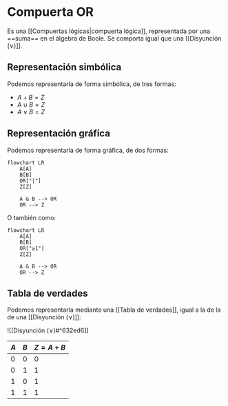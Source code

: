 # Compuerta OR

Es una [[Compuertas lógicas|compuerta lógica]], representada por una ==suma== en el álgebra de Boole. Se comporta igual que una [[Disyunción (∨)]].

## Representación simbólica

Podemos representarla de forma simbólica, de tres formas:

- $A + B = Z$
- $A \cup B = Z$
- $A \lor B = Z$

## Representación gráfica

Podemos representarla de forma gráfica, de dos formas:

```mermaid
flowchart LR
    A[A]
    B[B]
    OR["|"]
    Z[Z]

    A & B --> OR
    OR --> Z
```

O también como:

```mermaid
flowchart LR
    A[A]
    B[B]
    OR["≥1"]
    Z[Z]

    A & B --> OR
    OR --> Z
```

## Tabla de verdades

Podemos representarla mediante una [[Tabla de verdades]], igual a la de la de una [[Disyunción (∨)]]:

![[Disyunción (∨)#^632ed6]]

| $A$ | $B$ | $Z = A + B$ |
| --- | --- | ----------- |
| 0   | 0   | 0           |
| 0   | 1   | 1           |
| 1   | 0   | 1           |
| 1   | 1   | 1           |
